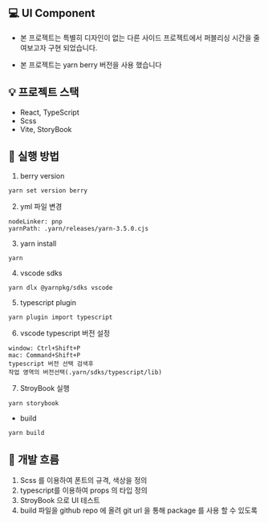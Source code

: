 💻 UI Component
---
- 본 프로젝트는 특별히 디자인이 없는 다른 사이드 프로젝트에서 퍼블리싱 시간을 줄여보고자 구현 되었습니다.

- 본 프로젝트는 yarn berry 버전을 사용 했습니다

💡 프로젝트 스택
---
- React, TypeScript
- Scss
- Vite, StoryBook

🏃 실행 방법
---
1. berry version

```
yarn set version berry
```
2. yml 파일 변경

```
nodeLinker: pnp
yarnPath: .yarn/releases/yarn-3.5.0.cjs
```
3. yarn install

```
yarn
```
4. vscode sdks

```
yarn dlx @yarnpkg/sdks vscode
```
5. typescript plugin

```
yarn plugin import typescript
```
6. vscode typescript 버전 설정

```
window: Ctrl+Shift+P
mac: Command+Shift+P
typescript 버전 선택 검색후
작업 영역의 버전선택(.yarn/sdks/typescript/lib)
```
7. StroyBook 실행

```
yarn storybook
```
* build

```
yarn build
```

🚀 개발 흐름
---
1. Scss 를 이용하여 폰트의 규격, 색상을 정의
2. typescript를 이용하여 props 의 타입 정의
3. StroyBook 으로 UI 테스트
4. build 파일을 github repo 에 올려 git url 을 통해 package 를 사용 할 수 있도록 


